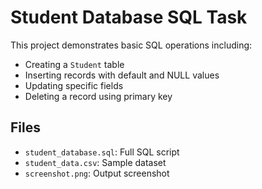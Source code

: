 
# Student Database SQL Task

This project demonstrates basic SQL operations including:

- Creating a `Student` table
- Inserting records with default and NULL values
- Updating specific fields
- Deleting a record using primary key

## Files
- `student_database.sql`: Full SQL script
- `student_data.csv`: Sample dataset
- `screenshot.png`: Output screenshot
